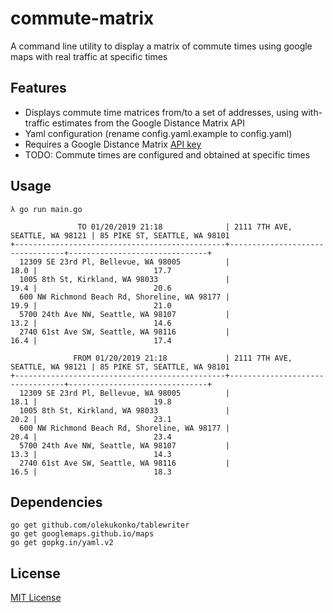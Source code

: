 # commute-matrix
A command line utility to display a matrix of commute times using google maps with real traffic at specific times

## Features

* Displays commute time matrices from/to a set of addresses, using with-traffic estimates from the Google Distance Matrix API
* Yaml configuration (rename config.yaml.example to config.yaml)
* Requires a Google Distance Matrix [API key](https://developers.google.com/maps/documentation/distance-matrix/get-api-key)
* TODO: Commute times are configured and obtained at specific times

## Usage

```
λ go run main.go

               TO 01/20/2019 21:18              | 2111 7TH AVE, SEATTLE, WA 98121 | 85 PIKE ST, SEATTLE, WA 98101
+-----------------------------------------------+---------------------------------+-------------------------------+
  12309 SE 23rd Pl, Bellevue, WA 98005          |                            18.0 |                          17.7
  1005 8th St, Kirkland, WA 98033               |                            19.4 |                          20.6
  600 NW Richmond Beach Rd, Shoreline, WA 98177 |                            19.9 |                          21.0
  5700 24th Ave NW, Seattle, WA 98107           |                            13.2 |                          14.6
  2740 61st Ave SW, Seattle, WA 98116           |                            16.4 |                          17.4

              FROM 01/20/2019 21:18             | 2111 7TH AVE, SEATTLE, WA 98121 | 85 PIKE ST, SEATTLE, WA 98101
+-----------------------------------------------+---------------------------------+-------------------------------+
  12309 SE 23rd Pl, Bellevue, WA 98005          |                            18.1 |                          19.8
  1005 8th St, Kirkland, WA 98033               |                            20.2 |                          23.1
  600 NW Richmond Beach Rd, Shoreline, WA 98177 |                            20.4 |                          23.4
  5700 24th Ave NW, Seattle, WA 98107           |                            13.3 |                          14.3
  2740 61st Ave SW, Seattle, WA 98116           |                            16.5 |                          18.3
```

## Dependencies

```
go get github.com/olekukonko/tablewriter
go get googlemaps.github.io/maps
go get gopkg.in/yaml.v2
```

## License

[MIT License](https://github.com/shazbits/commute-matrix/blob/master/LICENSE)
